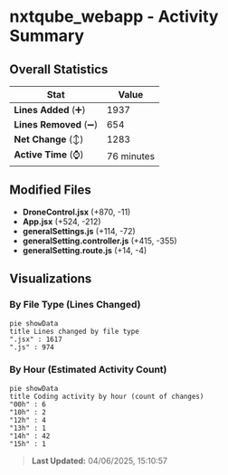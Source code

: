 # nxtqube_webapp - Activity Summary 

## Overall Statistics

| Stat                   | Value                                                             |
| ---------------------- | ----------------------------------------------------------------- |
| **Lines Added** (➕)   | 1937                                          |
| **Lines Removed** (➖) | 654                                        |
| **Net Change** (↕)    | 1283                |
| **Active Time** (⌚)   | 76 minutes |


## Modified Files
- **DroneControl.jsx** (+870, -11)
- **App.jsx** (+524, -212)
- **generalSettings.js** (+114, -72)
- **generalSetting.controller.js** (+415, -355)
- **generalSetting.route.js** (+14, -4)

## Visualizations

### By File Type (Lines Changed)

```mermaid
pie showData
title Lines changed by file type
".jsx" : 1617
".js" : 974
```

### By Hour (Estimated Activity Count)

```mermaid
pie showData
title Coding activity by hour (count of changes)
"00h" : 6
"10h" : 2
"12h" : 4
"13h" : 1
"14h" : 42
"15h" : 1
```


> **Last Updated:** 04/06/2025, 15:10:57